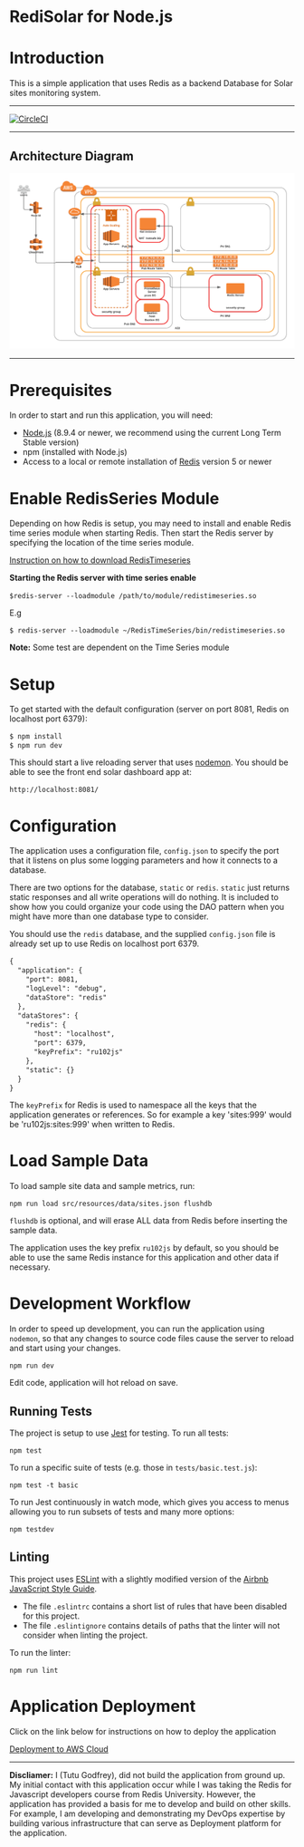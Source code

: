 # RediSolar for Node.js

# Introduction

This is a simple application that uses Redis as a backend Database for Solar sites monitoring system.

---

[![CircleCI](https://circleci.com/gh/tutugodfrey/redis-solar.svg?style=svg)](https://circleci.com/gh/tutugodfrey/redis-solar)

---

## Architecture Diagram
![Data center Architecture Diagram](RediSolar.png)

---

# Prerequisites

In order to start and run this application, you will need:

* [Node.js](https://nodejs.org/en/download/) (8.9.4 or newer, we recommend using the current Long Term Stable version)
* npm (installed with Node.js)
* Access to a local or remote installation of [Redis](https://redis.io/download) version 5 or newer

# Enable RedisSeries Module
Depending on how Redis is setup, you may need to install and enable Redis time series module when starting Redis. Then start the Redis server by specifying the location of the time series module.

[Instruction on how to download RedisTimeseries](https://oss.redislabs.com/redistimeseries/#setup)

**Starting the Redis server with time series enable**

`$redis-server --loadmodule /path/to/module/redistimeseries.so`

E.g 
```
$ redis-server --loadmodule ~/RedisTimeSeries/bin/redistimeseries.so
```
**Note:** Some test are dependent on the Time Series module

# Setup

To get started with the default configuration (server on port 8081, Redis on localhost port 6379):

```
$ npm install
$ npm run dev
```

This should start a live reloading server that uses [nodemon](https://www.npmjs.com/package/nodemon).  You should be able to see the front end solar dashboard app at: 

```
http://localhost:8081/
```

# Configuration 

The application uses a configuration file, `config.json` to specify the port that it listens 
on plus some logging parameters and how it connects to a database.

There are two options for the database, `static` or `redis`.  `static` just returns static 
responses and all write operations will do nothing.  It is included to show how you could 
organize your code using the DAO pattern when you might have more than one database type 
to consider.

You should use the `redis` database, and the supplied `config.json` file is already set up 
to use Redis on localhost port 6379.

```
{
  "application": {
    "port": 8081,
    "logLevel": "debug",
    "dataStore": "redis"
  },
  "dataStores": {
    "redis": {
      "host": "localhost",
      "port": 6379,
      "keyPrefix": "ru102js"
    },
    "static": {}
  }
}
```

The `keyPrefix` for Redis is used to namespace all the keys that the application generates or 
references.  So for example a key 'sites:999' would be 'ru102js:sites:999' when written to Redis.

# Load Sample Data

To load sample site data and sample metrics, run:

```
npm run load src/resources/data/sites.json flushdb
```

`flushdb` is optional, and will erase ALL data from Redis before inserting the sample data.

The application uses the key prefix `ru102js` by default, so you should be able to use the 
same Redis instance for this application and other data if necessary.

# Development Workflow

In order to speed up development, you can run the application using `nodemon`, so that any 
changes to source code files cause the server to reload and start using your changes.

```
npm run dev
```

Edit code, application will hot reload on save.

## Running Tests

The project is setup to use [Jest](https://jestjs.io/en/) for testing.  To run all tests:

```
npm test
```

To run a specific suite of tests (e.g. those in `tests/basic.test.js`):

```
npm test -t basic
```

To run Jest continuously in watch mode, which gives you access to menus allowing you to run 
subsets of tests and many more options:

```
npm testdev
```

## Linting

This project uses [ESLint](https://eslint.org/) with a slightly modified version of the 
[Airbnb JavaScript Style Guide](https://github.com/airbnb/javascript).

* The file `.eslintrc` contains a short list of rules that have been disabled for this project.
* The file `.eslintignore` contains details of paths that the linter will not consider when 
linting the project.

To run the linter:

```
npm run lint
```

# Application Deployment

Click on the link below for instructions on how to deploy the application

[Deployment to AWS Cloud](aws-cloud-infra/README.md)



---
**Discliamer:** I (Tutu Godfrey), did not build the application from ground up. My initial contact with this application occur while  I was taking the Redis for Javascript developers course from Redis University. However, the application has provided a basis for me to develop and build on other skills. For example, I am developing and demonstrating my DevOps expertise by building various infrastructure that can serve as Deployment platform for the application.
